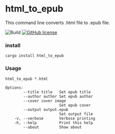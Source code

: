 # html_to_epub
This command line converts .html file to .epub file.

![Build](https://github.com/gonejack/html_to_epub/actions/workflows/build.yml/badge.svg)
[![GitHub license](https://img.shields.io/github/license/gonejack/html_to_epub.svg?color=blue)](LICENSE)

### install
```shell
cargo install html_to_epub
```
### Usage
```shell
html_to_epub *.html
```
```
Options:
        --title title   Set epub title
        --author author Set epub author
        --cover cover image
                        Set epub cover
        --output output.epub
                        Set output file
    -v, --verbose       Verbose printing
    -h, --help          Print this help
        --about         Show about

```
